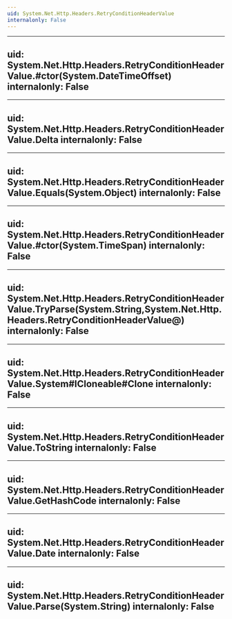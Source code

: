 ```yaml
---
uid: System.Net.Http.Headers.RetryConditionHeaderValue
internalonly: False
---
```


---
uid: System.Net.Http.Headers.RetryConditionHeaderValue.#ctor(System.DateTimeOffset)
internalonly: False
---

---
uid: System.Net.Http.Headers.RetryConditionHeaderValue.Delta
internalonly: False
---

---
uid: System.Net.Http.Headers.RetryConditionHeaderValue.Equals(System.Object)
internalonly: False
---

---
uid: System.Net.Http.Headers.RetryConditionHeaderValue.#ctor(System.TimeSpan)
internalonly: False
---

---
uid: System.Net.Http.Headers.RetryConditionHeaderValue.TryParse(System.String,System.Net.Http.Headers.RetryConditionHeaderValue@)
internalonly: False
---

---
uid: System.Net.Http.Headers.RetryConditionHeaderValue.System#ICloneable#Clone
internalonly: False
---

---
uid: System.Net.Http.Headers.RetryConditionHeaderValue.ToString
internalonly: False
---

---
uid: System.Net.Http.Headers.RetryConditionHeaderValue.GetHashCode
internalonly: False
---

---
uid: System.Net.Http.Headers.RetryConditionHeaderValue.Date
internalonly: False
---

---
uid: System.Net.Http.Headers.RetryConditionHeaderValue.Parse(System.String)
internalonly: False
---
